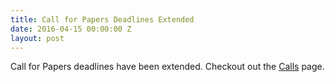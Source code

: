 ```yaml
---
title: Call for Papers Deadlines Extended
date: 2016-04-15 00:00:00 Z
layout: post
---
```


<p class="text-justify">Call for Papers deadlines have been extended. Checkout out the <a href="{{ site.url }}/calls">Calls</a> page.</p>
